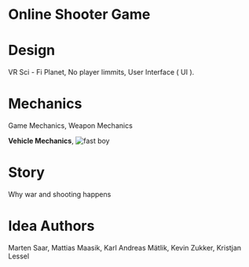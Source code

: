 # Online Shooter Game

# Design
VR
Sci - Fi Planet,
No player limmits,
User Interface ( UI ).

# Mechanics
Game Mechanics,
Weapon Mechanics

**Vehicle Mechanics**,
![fast boy](https://user-images.githubusercontent.com/93149372/145199905-039239d8-6770-48a6-96c0-ef846a81639e.png)

# Story
Why war and shooting happens

# Idea Authors
Marten Saar,
Mattias Maasik,
Karl Andreas Mätlik,
Kevin Zukker,
Kristjan Lessel

